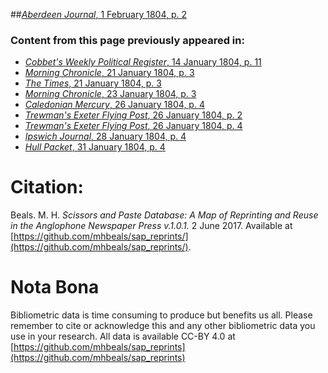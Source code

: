 ##[*Aberdeen Journal*, 1 February 1804, p. 2](https://mhbeals.github.io/sap_html/Aberdeen-Journal/Aberdeen-Journal-1-February-1804-p-2)

### Content from this page previously appeared in:
+ [*Cobbet's Weekly Political Register*, 14 January 1804, p. 11](https://mhbeals.github.io/sap_html/Cobbet's-Weekly-Political-Register/Cobbet's-Weekly-Political-Register-14-January-1804-p-11)
+ [*Morning Chronicle*, 21 January 1804, p. 3](https://mhbeals.github.io/sap_html/Morning-Chronicle/Morning-Chronicle-21-January-1804-p-3)
+ [*The Times*, 21 January 1804, p. 3](https://mhbeals.github.io/sap_html/The-Times/The-Times-21-January-1804-p-3)
+ [*Morning Chronicle*, 23 January 1804, p. 3](https://mhbeals.github.io/sap_html/Morning-Chronicle/Morning-Chronicle-23-January-1804-p-3)
+ [*Caledonian Mercury*, 26 January 1804, p. 4](https://mhbeals.github.io/sap_html/Caledonian-Mercury/Caledonian-Mercury-26-January-1804-p-4)
+ [*Trewman's Exeter Flying Post*, 26 January 1804, p. 2](https://mhbeals.github.io/sap_html/Trewman's-Exeter-Flying-Post/Trewman's-Exeter-Flying-Post-26-January-1804-p-2)
+ [*Trewman's Exeter Flying Post*, 26 January 1804, p. 4](https://mhbeals.github.io/sap_html/Trewman's-Exeter-Flying-Post/Trewman's-Exeter-Flying-Post-26-January-1804-p-4)
+ [*Ipswich Journal*, 28 January 1804, p. 4](https://mhbeals.github.io/sap_html/Ipswich-Journal/Ipswich-Journal-28-January-1804-p-4)
+ [*Hull Packet*, 31 January 1804, p. 4](https://mhbeals.github.io/sap_html/Hull-Packet/Hull-Packet-31-January-1804-p-4)
                    
# Citation: 

Beals. M. H. *Scissors and Paste Database: A Map of Reprinting and Reuse in the Anglophone Newspaper Press v.1.0.1.* 2 June 2017. Available at [https://github.com/mhbeals/sap_reprints/](https://github.com/mhbeals/sap_reprints/). 
                    
# Nota Bona

Bibliometric data is time consuming to produce but benefits us all. Please remember to cite or acknowledge this and any other bibliometric data you use in your research. All data is available CC-BY 4.0 at [https://github.com/mhbeals/sap_reprints](https://github.com/mhbeals/sap_reprints)